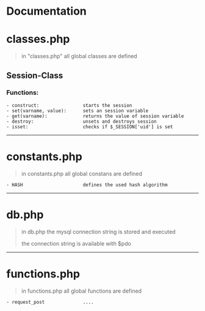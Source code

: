 # Documentation

# classes.php
> in "classes.php" all global classes are defined

## Session-Class
### Functions:
    - construct:                starts the session
    - set(varname, value):      sets an session variable
    - get(varname):             returns the value of session variable
    - destroy:                  unsets and destroys session
    - isset:                    checks if $_SESSION['uid'] is set
---
# constants.php
> in constants.php all global constans are defined

    - HASH                      defines the used hash algorithm
---
# db.php
> in db.php the mysql connection string is stored and executed
>
> the connection string is available with $pdo
---
# functions.php
> in functions.php all global functions are defined

    - request_post              ....
